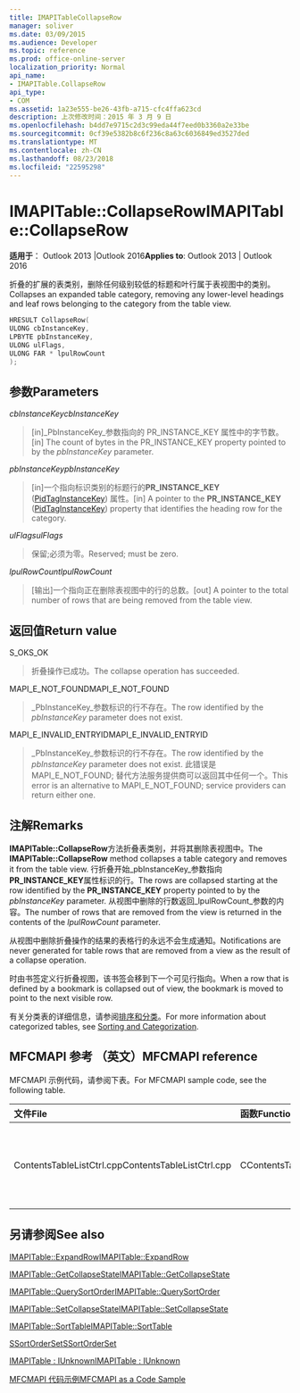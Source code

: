 ```yaml
---
title: IMAPITableCollapseRow
manager: soliver
ms.date: 03/09/2015
ms.audience: Developer
ms.topic: reference
ms.prod: office-online-server
localization_priority: Normal
api_name:
- IMAPITable.CollapseRow
api_type:
- COM
ms.assetid: 1a23e555-be26-43fb-a715-cfc4ffa623cd
description: 上次修改时间：2015 年 3 月 9 日
ms.openlocfilehash: b4dd7e9715c2d3c99eda44f7eed0b3360a2e33be
ms.sourcegitcommit: 0cf39e5382b8c6f236c8a63c6036849ed3527ded
ms.translationtype: MT
ms.contentlocale: zh-CN
ms.lasthandoff: 08/23/2018
ms.locfileid: "22595298"
---
```

# <a name="imapitablecollapserow"></a><span data-ttu-id="9dcad-103">IMAPITable::CollapseRow</span><span class="sxs-lookup"><span data-stu-id="9dcad-103">IMAPITable::CollapseRow</span></span>

  
  
<span data-ttu-id="9dcad-104">**适用于**： Outlook 2013 |Outlook 2016</span><span class="sxs-lookup"><span data-stu-id="9dcad-104">**Applies to**: Outlook 2013 | Outlook 2016</span></span> 
  
<span data-ttu-id="9dcad-105">折叠的扩展的表类别，删除任何级别较低的标题和叶行属于表视图中的类别。</span><span class="sxs-lookup"><span data-stu-id="9dcad-105">Collapses an expanded table category, removing any lower-level headings and leaf rows belonging to the category from the table view.</span></span>
  
```cpp
HRESULT CollapseRow(
ULONG cbInstanceKey,
LPBYTE pbInstanceKey,
ULONG ulFlags,
ULONG FAR * lpulRowCount
);
```

## <a name="parameters"></a><span data-ttu-id="9dcad-106">参数</span><span class="sxs-lookup"><span data-stu-id="9dcad-106">Parameters</span></span>

 <span data-ttu-id="9dcad-107">_cbInstanceKey_</span><span class="sxs-lookup"><span data-stu-id="9dcad-107">_cbInstanceKey_</span></span>
  
> <span data-ttu-id="9dcad-108">[in]_PbInstanceKey_参数指向的 PR_INSTANCE_KEY 属性中的字节数。</span><span class="sxs-lookup"><span data-stu-id="9dcad-108">[in] The count of bytes in the PR_INSTANCE_KEY property pointed to by the  _pbInstanceKey_ parameter.</span></span> 
    
 <span data-ttu-id="9dcad-109">_pbInstanceKey_</span><span class="sxs-lookup"><span data-stu-id="9dcad-109">_pbInstanceKey_</span></span>
  
> <span data-ttu-id="9dcad-110">[in]一个指向标识类别的标题行的**PR_INSTANCE_KEY** ([PidTagInstanceKey](pidtaginstancekey-canonical-property.md)) 属性。</span><span class="sxs-lookup"><span data-stu-id="9dcad-110">[in] A pointer to the **PR_INSTANCE_KEY** ([PidTagInstanceKey](pidtaginstancekey-canonical-property.md)) property that identifies the heading row for the category.</span></span> 
    
 <span data-ttu-id="9dcad-111">_ulFlags_</span><span class="sxs-lookup"><span data-stu-id="9dcad-111">_ulFlags_</span></span>
  
> <span data-ttu-id="9dcad-112">保留;必须为零。</span><span class="sxs-lookup"><span data-stu-id="9dcad-112">Reserved; must be zero.</span></span>
    
 <span data-ttu-id="9dcad-113">_lpulRowCount_</span><span class="sxs-lookup"><span data-stu-id="9dcad-113">_lpulRowCount_</span></span>
  
> <span data-ttu-id="9dcad-114">[输出]一个指向正在删除表视图中的行的总数。</span><span class="sxs-lookup"><span data-stu-id="9dcad-114">[out] A pointer to the total number of rows that are being removed from the table view.</span></span>
    
## <a name="return-value"></a><span data-ttu-id="9dcad-115">返回值</span><span class="sxs-lookup"><span data-stu-id="9dcad-115">Return value</span></span>

<span data-ttu-id="9dcad-116">S_OK</span><span class="sxs-lookup"><span data-stu-id="9dcad-116">S_OK</span></span> 
  
> <span data-ttu-id="9dcad-117">折叠操作已成功。</span><span class="sxs-lookup"><span data-stu-id="9dcad-117">The collapse operation has succeeded.</span></span>
    
<span data-ttu-id="9dcad-118">MAPI_E_NOT_FOUND</span><span class="sxs-lookup"><span data-stu-id="9dcad-118">MAPI_E_NOT_FOUND</span></span> 
  
> <span data-ttu-id="9dcad-119">_PbInstanceKey_参数标识的行不存在。</span><span class="sxs-lookup"><span data-stu-id="9dcad-119">The row identified by the  _pbInstanceKey_ parameter does not exist.</span></span> 
    
<span data-ttu-id="9dcad-120">MAPI_E_INVALID_ENTRYID</span><span class="sxs-lookup"><span data-stu-id="9dcad-120">MAPI_E_INVALID_ENTRYID</span></span> 
  
> <span data-ttu-id="9dcad-121">_PbInstanceKey_参数标识的行不存在。</span><span class="sxs-lookup"><span data-stu-id="9dcad-121">The row identified by the  _pbInstanceKey_ parameter does not exist.</span></span> <span data-ttu-id="9dcad-122">此错误是 MAPI_E_NOT_FOUND; 替代方法服务提供商可以返回其中任何一个。</span><span class="sxs-lookup"><span data-stu-id="9dcad-122">This error is an alternative to MAPI_E_NOT_FOUND; service providers can return either one.</span></span> 
    
## <a name="remarks"></a><span data-ttu-id="9dcad-123">注解</span><span class="sxs-lookup"><span data-stu-id="9dcad-123">Remarks</span></span>

<span data-ttu-id="9dcad-124">**IMAPITable::CollapseRow**方法折叠表类别，并将其删除表视图中。</span><span class="sxs-lookup"><span data-stu-id="9dcad-124">The **IMAPITable::CollapseRow** method collapses a table category and removes it from the table view.</span></span> <span data-ttu-id="9dcad-125">行折叠开始_pbInstanceKey_参数指向**PR_INSTANCE_KEY**属性标识的行。</span><span class="sxs-lookup"><span data-stu-id="9dcad-125">The rows are collapsed starting at the row identified by the **PR_INSTANCE_KEY** property pointed to by the  _pbInstanceKey_ parameter.</span></span> <span data-ttu-id="9dcad-126">从视图中删除的行数返回_lpulRowCount_参数的内容。</span><span class="sxs-lookup"><span data-stu-id="9dcad-126">The number of rows that are removed from the view is returned in the contents of the  _lpulRowCount_ parameter.</span></span> 
  
<span data-ttu-id="9dcad-127">从视图中删除折叠操作的结果的表格行的永远不会生成通知。</span><span class="sxs-lookup"><span data-stu-id="9dcad-127">Notifications are never generated for table rows that are removed from a view as the result of a collapse operation.</span></span> 
  
<span data-ttu-id="9dcad-128">时由书签定义行折叠视图，该书签会移到下一个可见行指向。</span><span class="sxs-lookup"><span data-stu-id="9dcad-128">When a row that is defined by a bookmark is collapsed out of view, the bookmark is moved to point to the next visible row.</span></span> 
  
<span data-ttu-id="9dcad-129">有关分类表的详细信息，请参阅[排序和分类](sorting-and-categorization.md)。</span><span class="sxs-lookup"><span data-stu-id="9dcad-129">For more information about categorized tables, see [Sorting and Categorization](sorting-and-categorization.md).</span></span>
  
## <a name="mfcmapi-reference"></a><span data-ttu-id="9dcad-130">MFCMAPI 参考 （英文）</span><span class="sxs-lookup"><span data-stu-id="9dcad-130">MFCMAPI reference</span></span>

<span data-ttu-id="9dcad-131">MFCMAPI 示例代码，请参阅下表。</span><span class="sxs-lookup"><span data-stu-id="9dcad-131">For MFCMAPI sample code, see the following table.</span></span>
  
|<span data-ttu-id="9dcad-132">**文件**</span><span class="sxs-lookup"><span data-stu-id="9dcad-132">**File**</span></span>|<span data-ttu-id="9dcad-133">**函数**</span><span class="sxs-lookup"><span data-stu-id="9dcad-133">**Function**</span></span>|<span data-ttu-id="9dcad-134">**Comment**</span><span class="sxs-lookup"><span data-stu-id="9dcad-134">**Comment**</span></span>|
|:-----|:-----|:-----|
|<span data-ttu-id="9dcad-135">ContentsTableListCtrl.cpp</span><span class="sxs-lookup"><span data-stu-id="9dcad-135">ContentsTableListCtrl.cpp</span></span>  <br/> |<span data-ttu-id="9dcad-136">CContentsTableListCtrl::DoExpandCollapse</span><span class="sxs-lookup"><span data-stu-id="9dcad-136">CContentsTableListCtrl::DoExpandCollapse</span></span>  <br/> |<span data-ttu-id="9dcad-137">MFCMAPI 使用**IMAPITable::CollapseRow**方法折叠表类别。</span><span class="sxs-lookup"><span data-stu-id="9dcad-137">MFCMAPI uses the **IMAPITable::CollapseRow** method to collapse a table category.</span></span>  <br/> |
   
## <a name="see-also"></a><span data-ttu-id="9dcad-138">另请参阅</span><span class="sxs-lookup"><span data-stu-id="9dcad-138">See also</span></span>



[<span data-ttu-id="9dcad-139">IMAPITable::ExpandRow</span><span class="sxs-lookup"><span data-stu-id="9dcad-139">IMAPITable::ExpandRow</span></span>](imapitable-expandrow.md)
  
[<span data-ttu-id="9dcad-140">IMAPITable::GetCollapseState</span><span class="sxs-lookup"><span data-stu-id="9dcad-140">IMAPITable::GetCollapseState</span></span>](imapitable-getcollapsestate.md)
  
[<span data-ttu-id="9dcad-141">IMAPITable::QuerySortOrder</span><span class="sxs-lookup"><span data-stu-id="9dcad-141">IMAPITable::QuerySortOrder</span></span>](imapitable-querysortorder.md)
  
[<span data-ttu-id="9dcad-142">IMAPITable::SetCollapseState</span><span class="sxs-lookup"><span data-stu-id="9dcad-142">IMAPITable::SetCollapseState</span></span>](imapitable-setcollapsestate.md)
  
[<span data-ttu-id="9dcad-143">IMAPITable::SortTable</span><span class="sxs-lookup"><span data-stu-id="9dcad-143">IMAPITable::SortTable</span></span>](imapitable-sorttable.md)
  
[<span data-ttu-id="9dcad-144">SSortOrderSet</span><span class="sxs-lookup"><span data-stu-id="9dcad-144">SSortOrderSet</span></span>](ssortorderset.md)
  
[<span data-ttu-id="9dcad-145">IMAPITable : IUnknown</span><span class="sxs-lookup"><span data-stu-id="9dcad-145">IMAPITable : IUnknown</span></span>](imapitableiunknown.md)


[<span data-ttu-id="9dcad-146">MFCMAPI 代码示例</span><span class="sxs-lookup"><span data-stu-id="9dcad-146">MFCMAPI as a Code Sample</span></span>](mfcmapi-as-a-code-sample.md)

